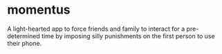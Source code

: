 # momentus
A light-hearted app to force friends and family to interact for a pre-determined time by imposing silly punishments on the first person to use their phone.
